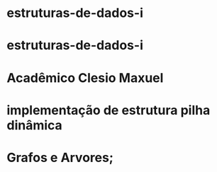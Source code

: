 # estruturas-de-dados-i
# estruturas-de-dados-i
# Acadêmico Clesio Maxuel
# implementação de estrutura pilha dinâmica
# Grafos e Arvores;